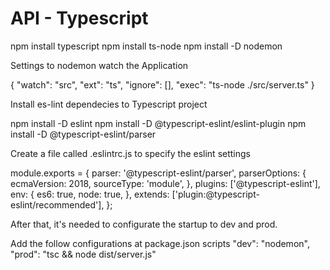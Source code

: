 # API - Typescript

npm install typescript
npm install ts-node
npm install -D nodemon


Settings to nodemon watch the Application

{
  "watch": "src",
  "ext": "ts",
  "ignore": [],
  "exec": "ts-node ./src/server.ts"
}


Install es-lint dependecies to Typescript project

npm install -D eslint
npm install -D @typescript-eslint/eslint-plugin
npm install -D @typescript-eslint/parser

Create a file called .eslintrc.js to specify the eslint settings

module.exports = {
  parser: '@typescript-eslint/parser',
  parserOptions: {
    ecmaVersion: 2018,
    sourceType: 'module',
  },
  plugins: ['@typescript-eslint'],
  env: {
    es6: true,
    node: true,
  },
  extends: ['plugin:@typescript-eslint/recommended'],
};

After that, it's needed to configurate the startup to dev and prod.

Add the follow configurations at package.json scripts
"dev": "nodemon",
"prod": "tsc && node dist/server.js"

